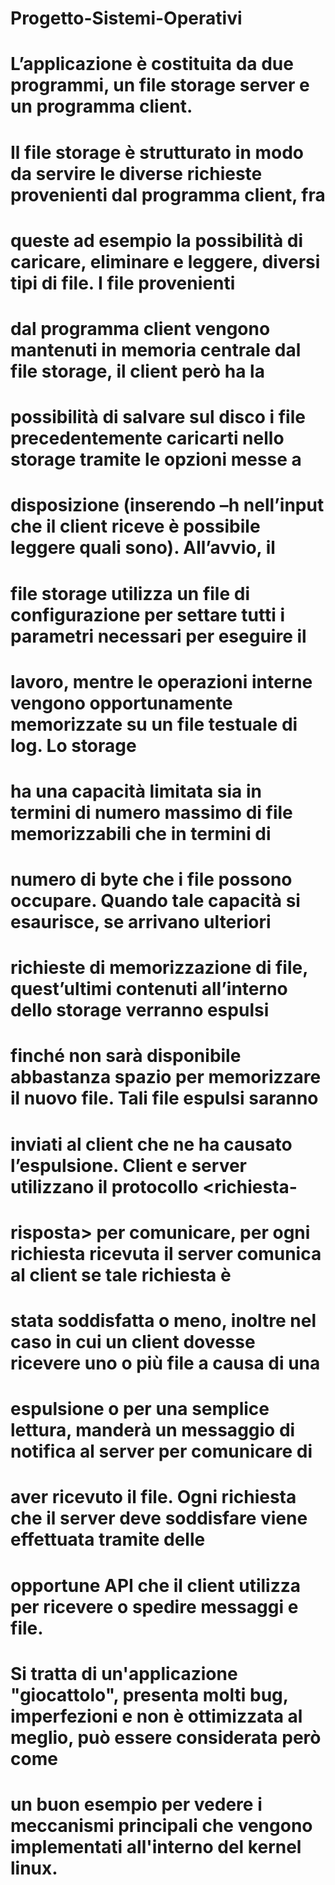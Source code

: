 # Progetto-Sistemi-Operativi

# L’applicazione è costituita da due programmi, un file storage server e un programma client.
# Il file storage è strutturato in modo da servire le diverse richieste provenienti dal programma client, fra
# queste ad esempio la possibilità di caricare, eliminare e leggere, diversi tipi di file. I file provenienti
# dal programma client vengono mantenuti in memoria centrale dal file storage, il client però ha la
# possibilità di salvare sul disco i file precedentemente caricarti nello storage tramite le opzioni messe a
# disposizione (inserendo –h nell’input che il client riceve è possibile leggere quali sono). All’avvio, il
# file storage utilizza un file di configurazione per settare tutti i parametri necessari per eseguire il
# lavoro, mentre le operazioni interne vengono opportunamente memorizzate su un file testuale di log. Lo storage
# ha una capacità limitata sia in termini di numero massimo di file memorizzabili che in termini di
# numero di byte che i file possono occupare. Quando tale capacità si esaurisce, se arrivano ulteriori
# richieste di memorizzazione di file, quest’ultimi contenuti all’interno dello storage verranno espulsi
# finché non sarà disponibile abbastanza spazio per memorizzare il nuovo file. Tali file espulsi saranno
# inviati al client che ne ha causato l’espulsione. Client e server utilizzano il protocollo <richiesta-
# risposta> per comunicare, per ogni richiesta ricevuta il server comunica al client se tale richiesta è
# stata soddisfatta o meno, inoltre nel caso in cui un client dovesse ricevere uno o più file a causa di una
# espulsione o per una semplice lettura, manderà un messaggio di notifica al server per comunicare di
# aver ricevuto il file. Ogni richiesta che il server deve soddisfare viene effettuata tramite delle
# opportune API che il client utilizza per ricevere o spedire messaggi e file.

# Si tratta di un'applicazione "giocattolo", presenta molti bug, imperfezioni e non è ottimizzata al meglio, può essere considerata però come 
# un buon esempio per vedere i meccanismi principali che vengono implementati all'interno del kernel linux. 
